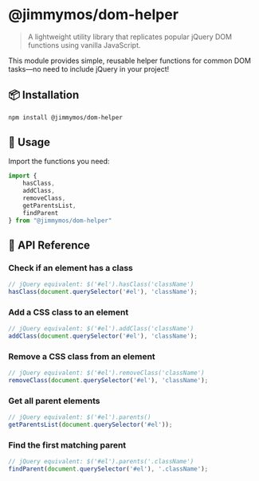 # @jimmymos/dom-helper

> A lightweight utility library that replicates popular jQuery DOM functions using vanilla JavaScript.

This module provides simple, reusable helper functions for common DOM tasks—no need to include jQuery in your project!

## 📦 Installation

```bash
npm install @jimmymos/dom-helper
```

## 🚀 Usage

Import the functions you need:

```js
import { 
    hasClass, 
    addClass, 
    removeClass, 
    getParentsList, 
    findParent 
} from "@jimmymos/dom-helper"
```

## 🔧 API Reference

### Check if an element has a class
```js
// jQuery equivalent: $('#el').hasClass('className')
hasClass(document.querySelector('#el'), 'className');
```

### Add a CSS class to an element
```js
// jQuery equivalent: $('#el').addClass('className')
addClass(document.querySelector('#el'), 'className');
```

### Remove a CSS class from an element
```js
// jQuery equivalent: $('#el').removeClass('className')
removeClass(document.querySelector('#el'), 'className');
```

### Get all parent elements
```js
// jQuery equivalent: $('#el').parents()
getParentsList(document.querySelector('#el'));
```

### Find the first matching parent
```js
// jQuery equivalent: $('#el').parents('.className')
findParent(document.querySelector('#el'), '.className');
```